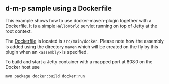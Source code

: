 ## d-m-p sample using a Dockerfile

This example shows how to use docker-maven-plugin together with a Dockerfile. 
It is a simple `HelloWorld` servlet running on top of Jetty at the root context.
 
The [Dockerfile](src/main/docker/Dockerfile) is located is `src/main/docker`. 
Please note how the assembly is added using the directory `maven` which will be created on the fly by this plugin when an `<assembly>` is specified. 
 
To build and start a Jetty container with a mapped port at 8080 on the Docker host use

```
mvn package docker:build docker:run
```